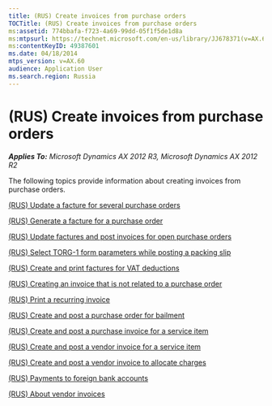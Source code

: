 ```yaml
---
title: (RUS) Create invoices from purchase orders
TOCTitle: (RUS) Create invoices from purchase orders
ms:assetid: 774bbafa-f723-4a69-99dd-05f1f5de1d8a
ms:mtpsurl: https://technet.microsoft.com/en-us/library/JJ678371(v=AX.60)
ms:contentKeyID: 49387601
ms.date: 04/18/2014
mtps_version: v=AX.60
audience: Application User
ms.search.region: Russia
---
```


# (RUS) Create invoices from purchase orders 


_**Applies To:** Microsoft Dynamics AX 2012 R3, Microsoft Dynamics AX 2012 R2_

The following topics provide information about creating invoices from purchase orders.

[(RUS) Update a facture for several purchase orders](rus-update-a-facture-for-several-purchase-orders.md)

[(RUS) Generate a facture for a purchase order](rus-generate-a-facture-for-a-purchase-order.md)

[(RUS) Update factures and post invoices for open purchase orders](rus-update-factures-and-post-invoices-for-open-purchase-orders.md)

[(RUS) Select TORG-1 form parameters while posting a packing slip](rus-select-torg-1-form-parameters-while-posting-a-packing-slip.md)

[(RUS) Create and print factures for VAT deductions](rus-create-and-print-factures-for-vat-deductions.md)

[(RUS) Creating an invoice that is not related to a purchase order](rus-creating-an-invoice-that-is-not-related-to-a-purchase-order.md)

[(RUS) Print a recurring invoice](rus-print-a-recurring-invoice.md)

[(RUS) Create and post a purchase order for bailment](rus-create-and-post-a-purchase-order-for-bailment.md)

[(RUS) Create and post a purchase invoice for a service item](rus-create-and-post-a-purchase-invoice-for-a-service-item.md)

[(RUS) Create and post a vendor invoice for a service item](rus-create-and-post-a-vendor-invoice-for-a-service-item.md)

[(RUS) Create and post a vendor invoice to allocate charges](rus-create-and-post-a-vendor-invoice-to-allocate-charges.md)

[(RUS) Payments to foreign bank accounts](rus-payments-to-foreign-bank-accounts.md)

[(RUS) About vendor invoices](rus-about-vendor-invoices.md)

  


